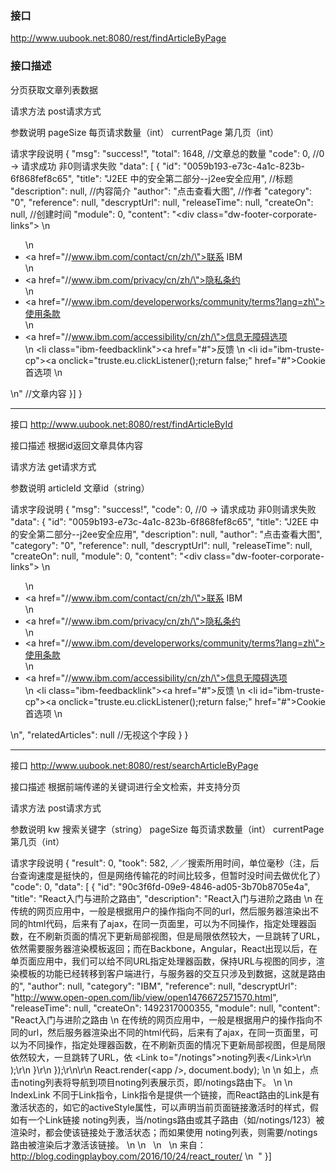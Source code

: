 ### 接口

http://www.uubook.net:8080/rest/findArticleByPage

### 接口描述

分页获取文章列表数据

请求方法
post请求方式

参数说明
pageSize 	每页请求数量（int）
currentPage 第几页（int）

请求字段说明
{
    "msg": "success!",
    "total": 1648,	//文章总的数量
    "code": 0, 	//0 -> 请求成功 非0则请求失败
    "data": [
        {
            "id": "0059b193-e73c-4a1c-823b-6f868fef8c65", 
            "title": "J2EE 中的安全第二部分--j2ee安全应用", //标题
            "description": null,	//内容简介
            "author": "点击查看大图", //作者
            "category": "0",
            "reference": null,
            "descryptUrl": null,
            "releaseTime": null,
            "createOn": null, //创建时间
            "module": 0,
            "content": "<div class=\"dw-footer-corporate-links\"> \n <ul> \n  <li><a href=\"//www.ibm.com/contact/cn/zh/\">联系 IBM</a></li> \n  <li><a href=\"//www.ibm.com/privacy/cn/zh/\">隐私条约</a></li> \n  <li><a href=\"//www.ibm.com/developerworks/community/terms?lang=zh\">使用条款</a></li> \n  <li><a href=\"//www.ibm.com/accessibility/cn/zh/\">信息无障碍选项</a></li> \n  <li class=\"ibm-feedbacklink\"><a href=\"#\">反馈</a></li> \n  <li id=\"ibm-truste-cp\"><a onclick=\"truste.eu.clickListener();return false;\" href=\"#\">Cookie 首选项</a></li> \n </ul> \n</div>" //文章内容
        }]
}

------------------------------------------------------------------------------------------------------------------

接口
http://www.uubook.net:8080/rest/findArticleById

接口描述
根据id返回文章具体内容

请求方法
get请求方式

参数说明
articleId 	文章id（string）

请求字段说明
{
    "msg": "success!",
    "code": 0, //0 -> 请求成功 非0则请求失败
    "data": {
        "id": "0059b193-e73c-4a1c-823b-6f868fef8c65",
        "title": "J2EE 中的安全第二部分--j2ee安全应用",
        "description": null,
        "author": "点击查看大图",
        "category": "0",
        "reference": null,
        "descryptUrl": null,
        "releaseTime": null,
        "createOn": null,
        "module": 0,
        "content": "<div class=\"dw-footer-corporate-links\"> \n <ul> \n  <li><a href=\"//www.ibm.com/contact/cn/zh/\">联系 IBM</a></li> \n  <li><a href=\"//www.ibm.com/privacy/cn/zh/\">隐私条约</a></li> \n  <li><a href=\"//www.ibm.com/developerworks/community/terms?lang=zh\">使用条款</a></li> \n  <li><a href=\"//www.ibm.com/accessibility/cn/zh/\">信息无障碍选项</a></li> \n  <li class=\"ibm-feedbacklink\"><a href=\"#\">反馈</a></li> \n  <li id=\"ibm-truste-cp\"><a onclick=\"truste.eu.clickListener();return false;\" href=\"#\">Cookie 首选项</a></li> \n </ul> \n</div>",
        "relatedArticles": null //无视这个字段
    }
}

------------------------------------------------------------------------------------------------------------------

接口
http://www.uubook.net:8080/rest/searchArticleByPage

接口描述
根据前端传递的关键词进行全文检索，并支持分页

请求方法
post请求方式

参数说明
kw 			搜索关键字（string）
pageSize 	每页请求数量（int）
currentPage 第几页（int）

请求字段说明
{
    "result": 0,
    "took": 582, ／／搜索所用时间，单位毫秒（注，后台查询速度是挺快的，但是网络传输花的时间比较多，但暂时没时间去做优化了）
    "code": 0,
    "data": [
        {
            "id": "90c3f6fd-09e9-4846-ad05-3b70b8705e4a",
            "title": "React入门与进阶之路由",
            "description": "React入门与进阶之路由 \n 在传统的网页应用中，一般是根据用户的操作指向不同的url，然后服务器渲染出不同的html代码，后来有了ajax，在同一页面里，可以为不同操作，指定处理器函数，在不刷新页面的情况下更新局部视图，但是局限依然较大，一旦跳转了URL，依然需要服务器渲染模板返回；而在Backbone，Angular，React出现以后，在单页面应用中，我们可以给不同URL指定处理器函数，保持URL与视图的同步，渲染模板的功能已经转移到客户端进行，与服务器的交互只涉及到数据，这就是路由的",
            "author": null,
            "category": "IBM",
            "reference": null,
            "descryptUrl": "http://www.open-open.com/lib/view/open1476672571570.html",
            "releaseTime": null,
            "createOn": 1492317000355,
            "module": null,
            "content": "React入门与进阶之路由 \n 在传统的网页应用中，一般是根据用户的操作指向不同的url，然后服务器渲染出不同的html代码，后来有了ajax，在同一页面里，可以为不同操作，指定处理器函数，在不刷新页面的情况下更新局部视图，但是局限依然较大，一旦跳转了URL，依         &lt;Link to=\"/notings\"&gt;noting列表&lt;/Link&gt;\r\n            );\r\n        }\r\n    });\r\n\r\n    React.render(&lt;app /&gt;, document.body);  \n  \n 如上，点击noting列表将导航到项目noting列表展示页，即/notings路由下。 \n  \n   IndexLink 不同于Link指令，Link指令是提供一个链接，而React路由的Link是有激活状态的，如它的activeStyle属性，可以声明当前页面链接激活时的样式，假如有一个Link链接 noting列表，当/notings路由或其子路由（如/notings/123）被渲染时，都会使该链接处于激活状态；而如果使用 noting列表，则需要/notings路由被渲染后才激活该链接。  \n  \n &nbsp; \n &nbsp; \n 来自：http://blog.codingplayboy.com/2016/10/24/react_router/ \n &nbsp;"
        }]

